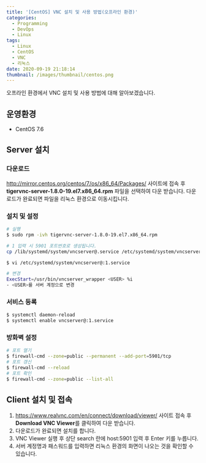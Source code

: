```yaml
---
title: '[CentOS] VNC 설치 및 사용 방법(오프라인 환경)'
categories:
  - Programming
  - DevOps
  - Linux
tags:
  - Linux
  - CentOS
  - VNC
  - 리눅스
date: 2020-09-19 21:18:14
thumbnail: /images/thumbnail/centos.png
---
```


오프라인 환경에서 VNC 설치 및 사용 방법에 대해 알아보겠습니다.

## 운영환경

- CentOS 7.6

## Server 설치

### 다운로드

http://mirror.centos.org/centos/7/os/x86_64/Packages/ 사이트에 접속 후 **tigervnc-server-1.8.0-19.el7.x86_64.rpm** 파일을 선택하여 다운 받습니다.
다운로드가 완료되면 파일을 리눅스 환경으로 이동시킵니다.

### 설치 및 설정

```bash
# 실행
$ sudo rpm -ivh tigervnc-server-1.8.0-19.el7.x86_64.rpm

# 1 입력 시 5901 포트번호로 생성됩니다.
cp /lib/systemd/system/vncserver@.service /etc/systemd/system/vncserver@:1.service
```

```bash
$ vi /etc/systemd/system/vncserver@:1.service

# 변경
ExecStart=/usr/bin/vncserver_wrapper <USER> %i
- <USER>를 서버 계정으로 변경
```

### 서비스 등록

```bash
$ systemctl daemon-reload
$ systemctl enable vncserver@:1.service
```

### 방화벽 설정

```bash
# 포트 열기
$ firewall-cmd --zone=public --permanent --add-port=5901/tcp
# 포트 갱신
$ firewall-cmd --reload
# 포트 확인
$ firewall-cmd --zone=public --list-all
```

## Client 설치 및 접속

1. https://www.realvnc.com/en/connect/download/viewer/ 사이트 접속 후 **Download VNC Viewer**를 클릭하여 다운 받습니다.
2. 다운로드가 완료되면 설치를 합니다.
3. VNC Viewer 실행 후 상단 search 란에 host:5901 입력 후 Enter 키를 누릅니다.
4. 서버 계정명과 패스워드를 입력하면 리눅스 환경의 화면이 나오는 것을 확인할 수 있습니다.
